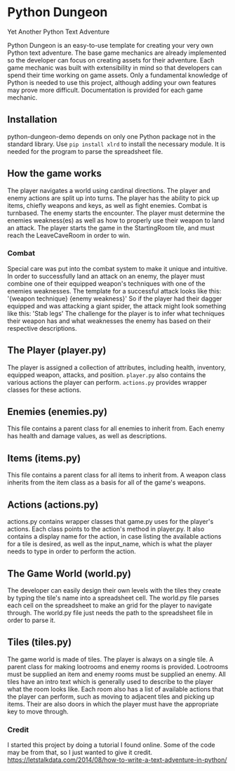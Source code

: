 # Python Dungeon

Yet Another Python Text Adventure

Python Dungeon is an easy-to-use template for creating your very own Python text adventure. The base game mechanics are already implemented so the developer can focus on creating assets for their adventure. Each game mechanic was built with extensibility in mind so that developers can spend their time working on game assets. Only a fundamental knowledge of Python is needed to use this project, although adding your own features may prove more difficult. Documentation is provided for each game mechanic.

## Installation
python-dungeon-demo depends on only one Python package not in the standard library. Use `pip install xlrd` to install the necessary module. It is needed for the program to parse the spreadsheet file.

## How the game works
The player navigates a world using cardinal directions. The player and enemy actions are split up into turns. The player has the ability to pick up items, chiefly weapons and keys, as well as fight enemies. Combat is turnbased. The enemy starts the encounter. The player must determine the enemies weakness(es) as well as how to properly use their weapon to land an attack. The player starts the game in the StartingRoom tile, and must reach the LeaveCaveRoom in order to win. 
### Combat
Special care was put into the combat system to make it unique and intuitive. In order to successfully land an attack on an enemy, the player must combine one of their equipped weapon's techniques with one of the enemies weaknesses. The template for a successful attack looks like this:
'{weapon technique} {enemy weakness}'
So if the player had their dagger equipped and was attacking a giant spider, the attack might look something like this:
'Stab legs'
The challenge for the player is to infer what techniques their weapon has and what weaknesses the enemy has based on their respective descriptions.

## The Player (player.py)
The player is assigned a collection of attributes, including health, inventory, equipped weapon, attacks, and position. `player.py` also contains the various actions the player can perform. `actions.py` provides wrapper classes for these actions.

## Enemies (enemies.py)
This file contains a parent class for all enemies to inherit from. Each enemy has health and damage values, as well as descriptions.

## Items (items.py)
This file contains a parent class for all items to inherit from. A weapon class inherits from the item class as a basis for all of the game's weapons.

## Actions (actions.py)
actions.py contains wrapper classes that game.py uses for the player's actions. Each class points to the action's method in player.py. It also contains a display name for the action, in case listing the available actions for a tile is desired, as well as the input_name, which is what the player needs to type in order to perform the action.

## The Game World (world.py)
The developer can easily design their own levels with the tiles they create by typing the tile's name into a spreadsheet cell. The world.py file parses each cell on the spreadsheet to make an grid for the player to navigate through. The world.py file just needs the path to the spreadsheet file in order to parse it.

## Tiles (tiles.py)
The game world is made of tiles. The player is always on a single tile. A parent class for making lootrooms and enemy rooms is provided. Lootrooms must be supplied an item and enemy rooms must be supplied an enemy. All tiles have an intro text which is generally used to describe to the player what the room looks like. Each room also has a list of available actions that the player can perform, such as moving to adjacent tiles and picking up items. Their are also doors in which the player must have the appropriate key to move through.

### Credit
I started this project by doing a tutorial I found online. Some of the code may be from that, so I just wanted to give it credit. https://letstalkdata.com/2014/08/how-to-write-a-text-adventure-in-python/ 
